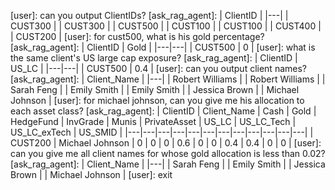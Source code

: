 [user]: can you output ClientIDs?
[ask_rag_agent]: | ClientID |
|---|
| CUST300 |
| CUST300 |
| CUST500 |
| CUST100 |
| CUST100 |
| CUST400 |
| CUST200 |
[user]: for cust500, what is his gold percentage?
[ask_rag_agent]: | ClientID | Gold |
|---|---|
| CUST500 | 0 |
[user]: what is the same client's US large cap exposure?
[ask_rag_agent]: | ClientID | US_LC |
|---|---|
| CUST500 | 0.4 |
[user]: can you output client names?
[ask_rag_agent]: | Client_Name |
|---|
| Robert Williams |
| Robert Williams |
| Sarah Feng |
| Emily Smith |
| Emily Smith |
| Jessica Brown |
| Michael Johnson |
[user]: for michael johnson, can you give me his allocation to each asset class?
[ask_rag_agent]: | ClientID | Client_Name | Cash | Gold | HedgeFund | InvGrade | Munis | PrivateAsset | US_LC | US_LC_Tech | US_LC_exTech | US_SMID |
|---|---|---|---|---|---|---|---|---|---|---|---|
| CUST200 | Michael Johnson | 0 | 0 | 0 | 0.6 | 0 | 0 | 0.4 | 0.4 | 0 | 0 |
[user]: can you give me all client names for whose gold allocation is less than 0.02?
[ask_rag_agent]: | Client_Name |
|---|
| Sarah Feng |
| Emily Smith |
| Jessica Brown |
| Michael Johnson |
[user]: exit
